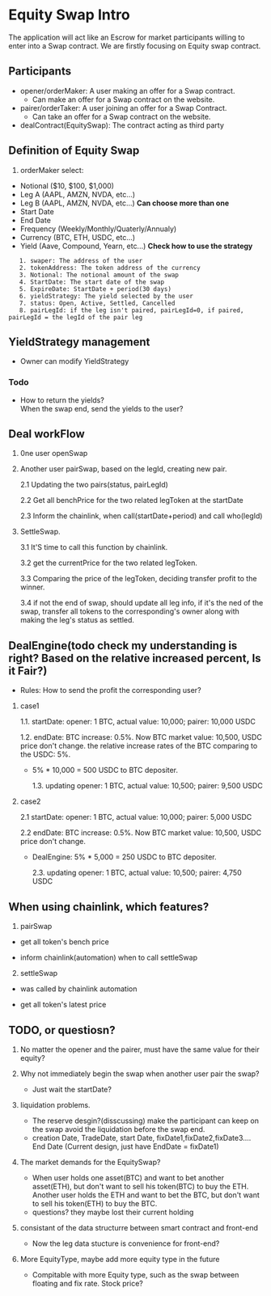 # Equity Swap Intro

The application will act like an Escrow for market participants willing to enter into a Swap contract.
We are firstly focusing on Equity swap contract.

## Participants

- opener/orderMaker: A user making an offer for a Swap contract.
  - Can make an offer for a Swap contract on the website.
- pairer/orderTaker: A user joining an offer for a Swap Contract.
  - Can take an offer for a Swap contract on the website.
- dealContract(EquitySwap): The contract acting as third party
  
## Definition of Equity Swap

1. orderMaker select:

- Notional ($10, $100, $1,000)
- Leg A (AAPL, AMZN, NVDA, etc...)
- Leg B (AAPL, AMZN, NVDA, etc...) **Can choose more than one**
- Start Date
- End Date
- Frequency (Weekly/Monthly/Quaterly/Annualy)
- Currency (BTC, ETH, USDC, etc...)
- Yield (Aave, Compound, Yearn, etc...) **Check how to use the strategy**

```solidity
   1. swaper: The address of the user
   2. tokenAddress: The token address of the currency
   3. Notional: The notional amount of the swap
   4. StartDate: The start date of the swap
   5. ExpireDate: StartDate + period(30 days)
   6. yieldStrategy: The yield selected by the user
   7. status: Open, Active, Settled, Cancelled
   8. pairLegId: if the leg isn't paired, pairLegId=0, if paired, pairLegId = the legId of the pair leg
```

## YieldStrategy management

- Owner can modify YieldStrategy

### Todo

- How to return the yields?  
  When the swap end, send the yields to the user?

## Deal workFlow

1. 0ne user openSwap
2. Another user pairSwap, based on the legId, creating new pair.

   2.1 Updating the two pairs(status, pairLegId)

   2.2 Get all benchPrice for the two related legToken at the startDate

   2.3 Inform the chainlink, when call(startDate+period) and call who(legId)

3. SettleSwap.

   3.1 It'S time to call this function by chainlink.

   3.2 get the currentPrice for the two related legToken.

   3.3 Comparing the price of the legToken, deciding transfer profit to the winner.

   3.4 if not the end of swap, should update all leg info, if it's the ned of the swap, transfer all tokens to the
   corresponding's owner along with making the leg's status as settled.

## DealEngine(todo check my understanding is right? Based on the relative increased percent, Is it Fair?)

- Rules: How to send the profit the corresponding user?

1.  case1

    1.1. startDate: opener: 1 BTC, actual value: 10,000; pairer: 10,000 USDC

    1.2. endDate: BTC increase: 0.5%. Now BTC market value: 10,500, USDC price don't change. the relative increase rates
    of the BTC comparing to the USDC: 5%.

    - 5% \* 10,000 = 500 USDC to BTC depositer.

      1.3. updating opener: 1 BTC, actual value: 10,500; pairer: 9,500 USDC

2.  case2

    2.1 startDate: opener: 1 BTC, actual value: 10,000; pairer: 5,000 USDC

    2.2 endDate: BTC increase: 0.5%. Now BTC market value: 10,500, USDC price don't change.

    - DealEngine: 5% \* 5,000 = 250 USDC to BTC depositer.

      2.3. updating opener: 1 BTC, actual value: 10,500; pairer: 4,750 USDC

## When using chainlink, which features?

1.  pairSwap

- get all token's bench price

* inform chainlink(automation) when to call settleSwap

2.  settleSwap

- was called by chainlink automation

* get all token's latest price

## TODO, or questiosn?

1. No matter the opener and the pairer, must have the same value for their equity?
2. Why not immediately begin the swap when another user pair the swap?
   - Just wait the startDate?
3. liquidation problems.

   - The reserve desgin?(disscussing) make the participant can keep on the swap avoid the liquidation before the swap
     end.

   * creation Date, TradeDate, start Date, fixDate1,fixDate2,fixDate3.... End Date (Current design, just have EndDate =
     fixDate1)

4. The market demands for the EquitySwap?

   - When user holds one asset(BTC) and want to bet another asset(ETH), but don't want to sell his token(BTC) to buy the
     ETH. Another user holds the ETH and want to bet the BTC, but don't want to sell his token(ETH) to buy the BTC.

   * questions? they maybe lost their current holding

5. consistant of the data structurre between smart contract and front-end

   - Now the leg data stucture is convenience for front-end?

6. More EquityType, maybe add more equity type in the future
   - Compitable with more Equity type, such as the swap between floating and fix rate. Stock price?
